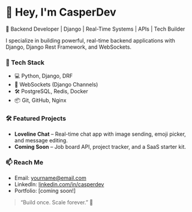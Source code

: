# 👋 Hey, I'm CasperDev

🧠 Backend Developer | Django | Real-Time Systems | APIs | Tech Builder

I specialize in building powerful, real-time backend applications with Django, Django Rest Framework, and WebSockets.

### 🔧 Tech Stack
- 💻 Python, Django, DRF
- 📡 WebSockets (Django Channels)
- 🛠 PostgreSQL, Redis, Docker
- 📦 Git, GitHub, Nginx

### 🛠 Featured Projects
- **Loveline Chat** – Real-time chat app with image sending, emoji picker, and message editing.
- **Coming Soon** – Job board API, project tracker, and a SaaS starter kit.

### 📫 Reach Me
- Email: yourname@email.com
- LinkedIn: [linkedin.com/in/casperdev](https://linkedin.com/in/yourprofile)
- Portfolio: [coming soon!]

> “Build once. Scale forever.” 🚀
